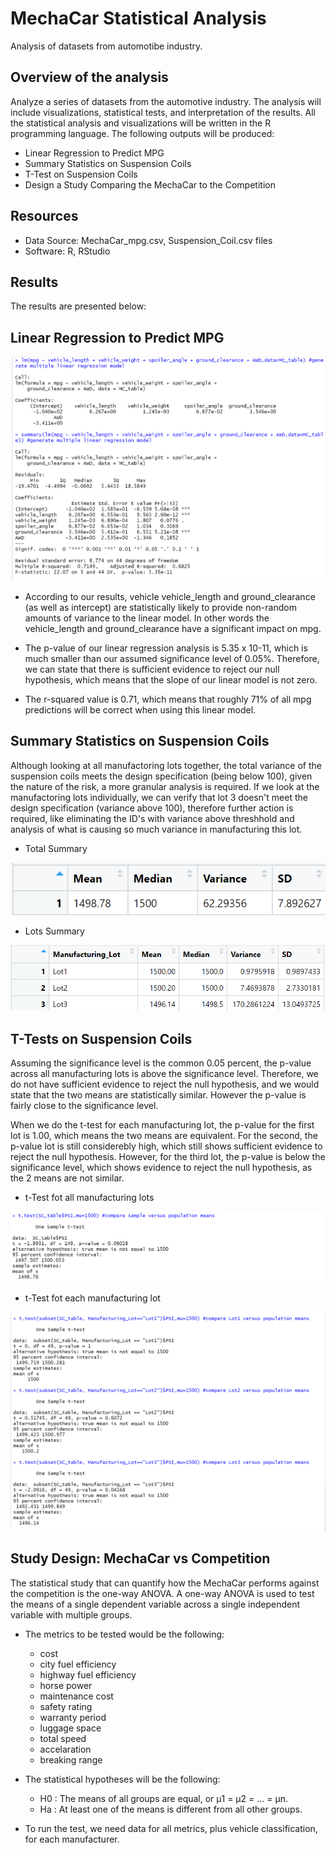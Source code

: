 # MechaCar Statistical Analysis
  Analysis of datasets from automotibe industry.
  
## Overview of the analysis
Analyze a series of datasets from the automotive industry. The analysis will include visualizations, statistical tests, and interpretation of the results. All the statistical analysis and visualizations will be written in the R programming language.
The following outputs will be produced:

- Linear Regression to Predict MPG
- Summary Statistics on Suspension Coils
- T-Test on Suspension Coils
- Design a Study Comparing the MechaCar to the Competition
  
## Resources
- Data Source: MechaCar_mpg.csv, Suspension_Coil.csv files
- Software: R, RStudio

## Results
The results are presented below:

## Linear Regression to Predict MPG

![Mechacar_LR](/Mechacar_LR.png)

- According to our results, vehicle vehicle_length and ground_clearance (as well as intercept) are statistically likely to provide non-random amounts of variance to the linear model. In other words the vehicle_length and ground_clearance have a significant impact on mpg.
  
- The p-value of our linear regression analysis is 5.35 x 10-11, which is much smaller than our assumed significance level of 0.05%. Therefore, we can state that there is sufficient evidence to reject our null hypothesis, which means that the slope of our linear model is not zero.

- The r-squared value is 0.71, which means that roughly 71% of all mpg predictions will be correct when using this linear model.

## Summary Statistics on Suspension Coils

Although looking at all manufactoring lots together, the total variance of the suspension coils meets the design specification (being below 100), given the nature of the risk, a more granular analysis is required.  If we look at the manufactoring lots individually, we can verify that lot 3 doesn't meet the design specification (variance above 100), therefore further action is required, like eliminating the ID's with variance above threshhold and analysis of what is causing so much variance in manufacturing this lot.

- Total Summary

![total_sum](/total_sum.png)  

- Lots Summary

![lot_sum](/lot_sum.png)  

## T-Tests on Suspension Coils

Assuming the significance level is the common 0.05 percent, the p-value across all manufacturing lots is above the significance level. Therefore, we do not have sufficient evidence to reject the null hypothesis, and we would state that the two means are statistically similar.  However the p-value is fairly close to the significance level.

When we do the t-test for each manufacturing lot, the p-value for the first lot is 1.00, which means the two means are equivalent. For the second, the p-value lot is still considerebly high, which still shows sufficient evidence to reject the null hypothesis.  However, for the third lot, the p-value is below the significance level, which shows evidence to reject the null hypothesis, as the 2 means are not similar.

- t-Test fot all manufacturing lots

![t_test_all](/t_test_all.png)  

- t-Test fot each manufacturing lot

![t_test_each](/t_test_each.png)   

## Study Design: MechaCar vs Competition

The statistical study that can quantify how the MechaCar performs against the competition is the one-way ANOVA.  A one-way ANOVA is used to test the means of a single dependent variable across a single independent variable with multiple groups.

- The metrics to be tested would be the following:
  - cost
  - city fuel efficiency
  - highway fuel efficiency
  - horse power
  - maintenance cost
  - safety rating
  - warranty period
  - luggage space
  - total speed
  - accelaration
  - breaking range
  
- The statistical hypotheses will be the following:
  - H0 : The means of all groups are equal, or µ1 = µ2 = … = µn.
  - Ha : At least one of the means is different from all other groups.
 
- To run the test, we need data for all metrics, plus vehicle classification, for each manufacturer.

